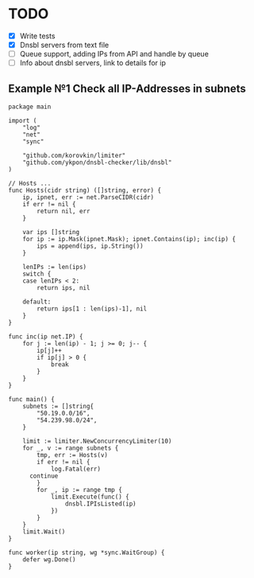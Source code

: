 # TODO
- [x] Write tests
- [x] Dnsbl servers from text file
- [ ] Queue support, adding IPs from API and handle by queue
- [ ] Info about dnsbl servers, link to details for ip

## Example №1 Check all IP-Addresses in subnets
```golang
package main

import (
	"log"
	"net"
	"sync"

	"github.com/korovkin/limiter"
	"github.com/ykpon/dnsbl-checker/lib/dnsbl"
)

// Hosts ...
func Hosts(cidr string) ([]string, error) {
	ip, ipnet, err := net.ParseCIDR(cidr)
	if err != nil {
		return nil, err
	}

	var ips []string
	for ip := ip.Mask(ipnet.Mask); ipnet.Contains(ip); inc(ip) {
		ips = append(ips, ip.String())
	}

	lenIPs := len(ips)
	switch {
	case lenIPs < 2:
		return ips, nil

	default:
		return ips[1 : len(ips)-1], nil
	}
}

func inc(ip net.IP) {
	for j := len(ip) - 1; j >= 0; j-- {
		ip[j]++
		if ip[j] > 0 {
			break
		}
	}
}

func main() {
	subnets := []string{
		"50.19.0.0/16",
		"54.239.98.0/24",
	}

	limit := limiter.NewConcurrencyLimiter(10)
	for _, v := range subnets {
		tmp, err := Hosts(v)
		if err != nil {
			log.Fatal(err)
      continue
		}
		for _, ip := range tmp {
			limit.Execute(func() {
				dnsbl.IPIsListed(ip)
			})
		}
	}
	limit.Wait()
}

func worker(ip string, wg *sync.WaitGroup) {
	defer wg.Done()
}
```
